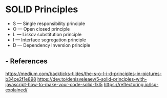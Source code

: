 # SOLID Principles

- S — Single responsibility principle
- O — Open closed principle
- L — Liskov substitution principle
- I — Interface segregation principle
- D — Dependency Inversion principle

## - References

https://medium.com/backticks-tildes/the-s-o-l-i-d-principles-in-pictures-b34ce2f1e898
https://dev.to/denisveleaev/5-solid-principles-with-javascript-how-to-make-your-code-solid-1kl5
https://reflectoring.io/lsp-explained/


